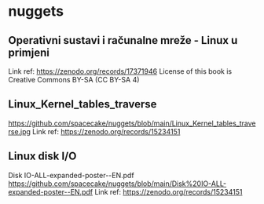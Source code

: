 # nuggets
## Operativni sustavi i računalne mreže - Linux u primjeni
Link ref: https://zenodo.org/records/17371946
License of this book is Creative Commons BY-SA (CC BY-SA 4)
## Linux_Kernel_tables_traverse
https://github.com/spacecake/nuggets/blob/main/Linux_Kernel_tables_traverse.jpg
Link ref: https://zenodo.org/records/15234151
## Linux disk I/O
Disk IO-ALL-expanded-poster--EN.pdf
https://github.com/spacecake/nuggets/blob/main/Disk%20IO-ALL-expanded-poster--EN.pdf
Link ref: https://zenodo.org/records/15234151
